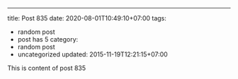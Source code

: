 ---
title: Post 835
date: 2020-08-01T10:49:10+07:00
tags:
  - random post
  - post has 5
category:
  - random post
  - uncategorized
updated: 2015-11-19T12:21:15+07:00

This is content of post 835